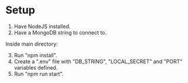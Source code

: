 # Setup
1. Have NodeJS installed.
2. Have a MongoDB string to connect to.

Inside main directory:

3. Run "npm install".
4. Create a ".env" file with "DB_STRING", "LOCAL_SECRET" and "PORT" variables defined.
5. Run "npm run start".
